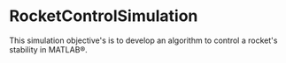 # RocketControlSimulation
This simulation objective's is to develop an algorithm to control a rocket's stability in MATLAB®.

